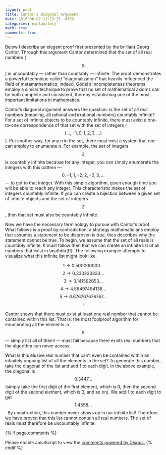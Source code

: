 ```yaml
---
layout: post
title: Cantor's Diagonal Argument 
date: 2016-08-02 11:13:25 -0700
categories: explanatory 
math: true
comments: true
---
```

Below I describe an elegant proof first presented by the brilliant Georg Cantor. Through this argument Cantor determined that the set of all real numbers ($$\mathbb{R}$$) is uncountably — rather than countably — infinite. The proof demonstrates a powerful technique called “diagonalization” that heavily influenced the field of metamathematics; indeed, Gödel’s incompleteness theorems employ a similar technique to prove that no set of mathematical axioms can be both complete and consistent, thereby establishing one of the most important limitations in mathematics.

Cantor’s diagonal argument answers the question: is the set of all real numbers (meaning, all rational and irrational numbers) countably infinite? For a set of infinite objects to be countably infinite, there must exist a one-to-one correspondence of that set with the set of integers ($$\{\ldots, -1, 0, 1, 2, 3, \ldots \}$$). Put another way, for any n in the set, there must exist a system that one can employ to enumerate n. For example, the set of integers $$\mathbb{Z}$$ is countably infinite because for any integer, you can simply enumerate the integers with this pattern —$$0, -1, 1, -2, 2, -3, 3, \ldots$$ — to get to that integer. With this simple algorithm, given enough time you will be able to reach any integer. This characteristic makes the set of integers countably infinite. If you can create a bijection between a given set of infinite objects and the set of integers $$\mathbb{Z}$$, then that set must also be countably infinite.

Now we have the necessary terminology to pursue with Cantor’s proof. What follows is a proof by contradiction, a strategy mathematicians employ that assumes a statement to be disproven is true, then describes why the statement cannot be true. To begin, we assume that the set of all reals is countably infinite. It must follow then that we can create an infinite list of all numbers that exist in \mathbb{R}. The following example attempts to visualize what this infinite list might look like.

$$1 \rightarrow 0.500000000\ldots$$
$$2 \rightarrow 0.333333333\ldots$$
$$3 \rightarrow 3.141592653\ldots$$
$$4 \rightarrow 4.56497494138\ldots$$
$$5 \rightarrow 0.676767676767\ldots$$
$$\vdots$$

Cantor shows that there must exist at least one real number that cannot be contained within this list. That is: the most foolproof algorithm for enumerating all the elements in $$\mathbb{R}$$ — simply list all of them! — must fail because there exists real numbers that the algorithm can never access.

What is this elusive real number that can’t even be contained within an infinitely ongoing list of all the elements in the set? To generate this number, take the diagonal of the list and add 1 to each digit. In the above example, the diagonal is $$0.3447 \ldots$$ (simply take the first digit of the first element, which is 0, then the second digit of the second element, which is 3, and so on). We add 1 to each digit to get $$1.4558 \ldots$$. By construction, this number never shows up in our infinite list! Therefore we have proven that this list cannot contain all real numbers. The set of reals must therefore be uncountably infinite.

{% if page.comments %}
<div id="disqus_thread"></div>
<script>

/**
*  RECOMMENDED CONFIGURATION VARIABLES: EDIT AND UNCOMMENT THE SECTION BELOW TO INSERT DYNAMIC VALUES FROM YOUR PLATFORM OR CMS.
*  LEARN WHY DEFINING THESE VARIABLES IS IMPORTANT: https://disqus.com/admin/universalcode/#configuration-variables*/
var disqus_config = function () {
this.page.url = "{{ site.baseurl }}";  // Replace PAGE_URL with your page's canonical URL variable
this.page.identifier = "{{ page.url }}"; // Replace PAGE_IDENTIFIER with your page's unique identifier variable
};

(function() { // DON'T EDIT BELOW THIS LINE
var d = document, s = d.createElement('script');
s.src = 'https://six-honest-serving-men.disqus.com/embed.js';
s.setAttribute('data-timestamp', +new Date());
(d.head || d.body).appendChild(s);
})();
</script>
<noscript>Please enable JavaScript to view the <a href="https://disqus.com/?ref_noscript">comments powered by Disqus.</a></noscript>
{% endif %}
